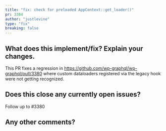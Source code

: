 ```yaml
---
title: "fix: check for preloaded AppContext::get_loader()"
pr: 3384
author: "justlevine"
type: "fix"
breaking: false
---
```


## What does this implement/fix? Explain your changes.

This PR fixes a regression in https://github.com/wp-graphql/wp-graphql/pull/3380 where custom dataloaders registered via the legacy hook were not getting recognized.

## Does this close any currently open issues?



Follow up to #3380

## Any other comments?
